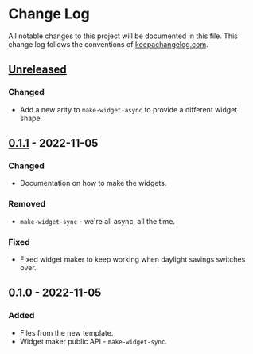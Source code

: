 # Change Log
All notable changes to this project will be documented in this file. This change log follows the conventions of [keepachangelog.com](http://keepachangelog.com/).

## [Unreleased]
### Changed
- Add a new arity to `make-widget-async` to provide a different widget shape.

## [0.1.1] - 2022-11-05
### Changed
- Documentation on how to make the widgets.

### Removed
- `make-widget-sync` - we're all async, all the time.

### Fixed
- Fixed widget maker to keep working when daylight savings switches over.

## 0.1.0 - 2022-11-05
### Added
- Files from the new template.
- Widget maker public API - `make-widget-sync`.

[Unreleased]: https://github.com/imborge/base/compare/0.1.1...HEAD
[0.1.1]: https://github.com/imborge/base/compare/0.1.0...0.1.1
